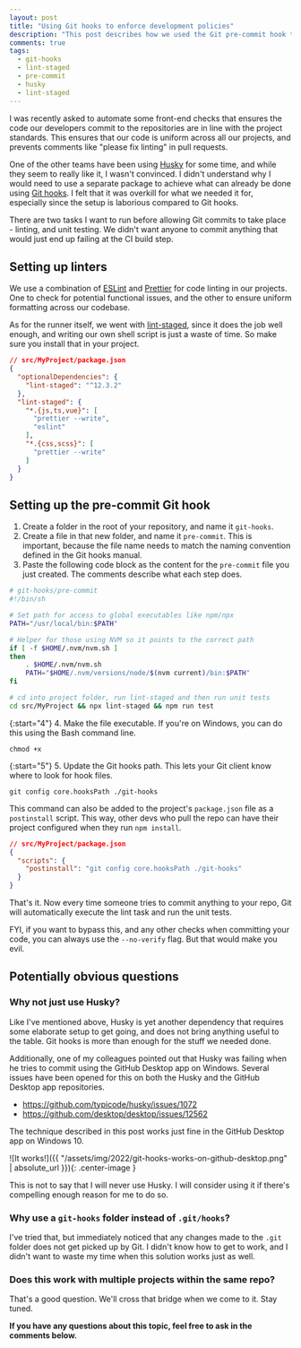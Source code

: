 ```yaml
---
layout: post
title: "Using Git hooks to enforce development policies"
description: "This post describes how we used the Git pre-commit hook to enforce development policies, such as linting and testing."
comments: true
tags:
  - git-hooks
  - lint-staged
  - pre-commit
  - husky
  - lint-staged
---
```


I was recently asked to automate some front-end checks that ensures the code our developers commit to the repositories are in line with the project standards. This ensures that our code is uniform across all our projects, and prevents comments like "please fix linting" in pull requests.

One of the other teams have been using [Husky](https://github.com/typicode/husky) for some time, and while they seem to really like it, I wasn't convinced. I didn't understand why I would need to use a separate package to achieve what can already be done using [Git hooks](https://git-scm.com/docs/githooks). I felt that it was overkill for what we needed it for, especially since the setup is laborious compared to Git hooks.

There are two tasks I want to run before allowing Git commits to take place - linting, and unit testing. We didn't want anyone to commit anything that would just end up failing at the CI build step.

<!--more-->

## Setting up linters

We use a combination of [ESLint](https://eslint.org/) and [Prettier](https://prettier.io/) for code linting in our projects. One to check for potential functional issues, and the other to ensure uniform formatting across our codebase.

As for the runner itself, we went with [lint-staged](https://github.com/okonet/lint-staged), since it does the job well enough, and writing our own shell script is just a waste of time. So make sure you install that in your project.

```json
// src/MyProject/package.json
{
  "optionalDependencies": {
    "lint-staged": "^12.3.2"
  },
  "lint-staged": {
    "*.{js,ts,vue}": [
      "prettier --write",
      "eslint"
    ],
    "*.{css,scss}": [
      "prettier --write"
    ]
  }
}
```

## Setting up the pre-commit Git hook

1. Create a folder in the root of your repository, and name it `git-hooks`.
2. Create a file in that new folder, and name it `pre-commit`. This is important, because the file name needs to match the naming convention defined in the Git hooks manual.
3. Paste the following code block as the content for the `pre-commit` file you just created. The comments describe what each step does.

```sh
# git-hooks/pre-commit
#!/bin/sh

# Set path for access to global executables like npm/npx
PATH="/usr/local/bin:$PATH"

# Helper for those using NVM so it points to the correct path
if [ -f $HOME/.nvm/nvm.sh ]
then
    . $HOME/.nvm/nvm.sh
    PATH="$HOME/.nvm/versions/node/$(nvm current)/bin:$PATH"
fi

# cd into project folder, run lint-staged and then run unit tests
cd src/MyProject && npx lint-staged && npm run test
```

{:start="4"}
4. Make the file executable. If you're on Windows, you can do this using the Bash command line.

```
chmod +x
```

{:start="5"}
5. Update the Git hooks path. This lets your Git client know where to look for hook files.

```
git config core.hooksPath ./git-hooks
```

This command can also be added to the project's `package.json` file as a `postinstall` script. This way, other devs who pull the repo can have their project configured when they run `npm install`.

```json
// src/MyProject/package.json
{
  "scripts": {
    "postinstall": "git config core.hooksPath ./git-hooks"
  }
}
```

That's it. Now every time someone tries to commit anything to your repo, Git will automatically execute the lint task and run the unit tests.

FYI, if you want to bypass this, and any other checks when committing your code, you can always use the `--no-verify` flag. But that would make you evil.

## Potentially obvious questions

### Why not just use Husky?

Like I've mentioned above, Husky is yet another dependency that requires some elaborate setup to get going, and does not bring anything useful to the table. Git hooks is more than enough for the stuff we needed done.

Additionally, one of my colleagues pointed out that Husky was failing when he tries to commit using the GitHub Desktop app on Windows. Several issues have been opened for this on both the Husky and the GitHub Desktop app repositories.

- https://github.com/typicode/husky/issues/1072
- https://github.com/desktop/desktop/issues/12562

The technique described in this post works just fine in the GitHub Desktop app on Windows 10.

![It works!]({{ "/assets/img/2022/git-hooks-works-on-github-desktop.png" | absolute_url }}){: .center-image }

This is not to say that I will never use Husky. I will consider using it if there's compelling enough reason for me to do so.

### Why use a `git-hooks` folder instead of `.git/hooks`?

I've tried that, but immediately noticed that any changes made to the `.git` folder does not get picked up by Git. I didn't know how to get to work, and I didn't want to waste my time when this solution works just as well.

### Does this work with multiple projects within the same repo?

That's a good question. We'll cross that bridge when we come to it. Stay tuned.

**If you have any questions about this topic, feel free to ask in the comments below.**